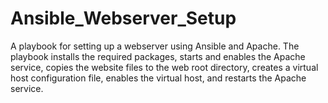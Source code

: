 # Ansible_Webserver_Setup
A playbook for setting up a webserver using Ansible and Apache. The playbook installs the required packages, starts and enables the Apache service, copies the website files to the web root directory, creates a virtual host configuration file, enables the virtual host, and restarts the Apache service.
